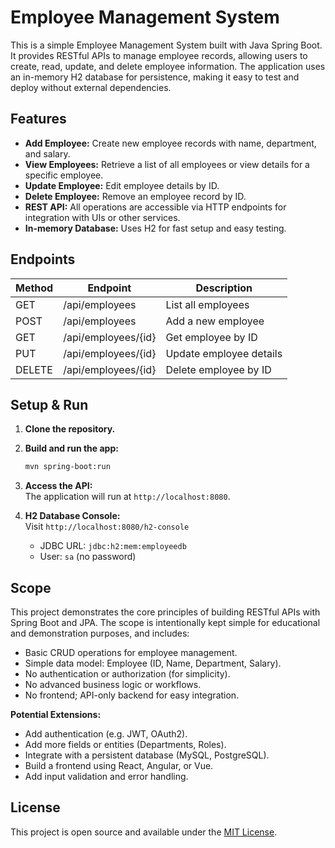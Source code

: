 # Employee Management System

This is a simple Employee Management System built with Java Spring Boot. It provides RESTful APIs to manage employee records, allowing users to create, read, update, and delete employee information. The application uses an in-memory H2 database for persistence, making it easy to test and deploy without external dependencies.

## Features

- **Add Employee:** Create new employee records with name, department, and salary.
- **View Employees:** Retrieve a list of all employees or view details for a specific employee.
- **Update Employee:** Edit employee details by ID.
- **Delete Employee:** Remove an employee record by ID.
- **REST API:** All operations are accessible via HTTP endpoints for integration with UIs or other services.
- **In-memory Database:** Uses H2 for fast setup and easy testing.

## Endpoints

| Method | Endpoint                | Description                     |
|--------|------------------------ |---------------------------------|
| GET    | /api/employees          | List all employees              |
| POST   | /api/employees          | Add a new employee              |
| GET    | /api/employees/{id}     | Get employee by ID              |
| PUT    | /api/employees/{id}     | Update employee details         |
| DELETE | /api/employees/{id}     | Delete employee by ID           |

## Setup & Run

1. **Clone the repository.**
2. **Build and run the app:**
    ```bash
    mvn spring-boot:run
    ```
3. **Access the API:**  
   The application will run at `http://localhost:8080`.

4. **H2 Database Console:**  
   Visit `http://localhost:8080/h2-console`  
   - JDBC URL: `jdbc:h2:mem:employeedb`  
   - User: `sa` (no password)

## Scope

This project demonstrates the core principles of building RESTful APIs with Spring Boot and JPA. The scope is intentionally kept simple for educational and demonstration purposes, and includes:

- Basic CRUD operations for employee management.
- Simple data model: Employee (ID, Name, Department, Salary).
- No authentication or authorization (for simplicity).
- No advanced business logic or workflows.
- No frontend; API-only backend for easy integration.

**Potential Extensions:**
- Add authentication (e.g. JWT, OAuth2).
- Add more fields or entities (Departments, Roles).
- Integrate with a persistent database (MySQL, PostgreSQL).
- Build a frontend using React, Angular, or Vue.
- Add input validation and error handling.

## License

This project is open source and available under the [MIT License](LICENSE).